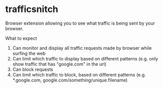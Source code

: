 # trafficsnitch
Browser extension allowing you to see what traffic is being sent by your browser.

What to expect
1. Can monitor and display all traffic requests made by browser while surfing the web
2. Can limit which traffic to display based on different patterns (e.g. only show traffic that has "google.com" in the url)
3. Can block requests
4. Can limit which traffic to block, based on different patterns (e.g. *.google.com, google.com/something/unique.filename)
   
